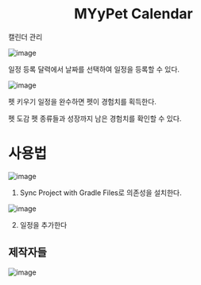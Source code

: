 <h1 align="center">MYyPet Calendar</h1>

캘린더 관리

![image](https://user-images.githubusercontent.com/46727085/204094938-b3327263-0c43-4455-8163-4d3cc4474352.png)


일정 등록
달력에서 날짜를 선택하여 일정을 등록할 수 있다.

![image](https://user-images.githubusercontent.com/46727085/204094936-83a0d555-d810-44f0-8fae-a4c0ab38fbb3.png)

펫 키우기
일정을 완수하면 펫이 경험치를 획득한다.

펫 도감
펫 종류들과 성장까지 남은 경험치를 확인할 수 있다.

# 사용법
 ![image](https://user-images.githubusercontent.com/46727085/204095104-7e72544c-5d1c-4da1-b976-aa8cd670be65.png)


1.  Sync Project with Gradle Files로 의존성을 설치한다.

![image](https://user-images.githubusercontent.com/46727085/204095253-f19816ee-e6aa-44f7-a706-0dcedc32419b.png)

2. 일정을 추가한다

## 제작자들

![image](https://user-images.githubusercontent.com/46727085/204095150-d233bf50-dce9-4665-a883-542d36a7f8a0.png)
